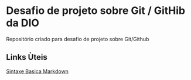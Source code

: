 #  Desafio de projeto sobre Git / GitHib da DIO
Repositório criado para desafio de projeto sobre Git/Github

## Links Ùteis
[Sintaxe Basica Markdown](https://www.markdownguide.org/basic-syntax/)
